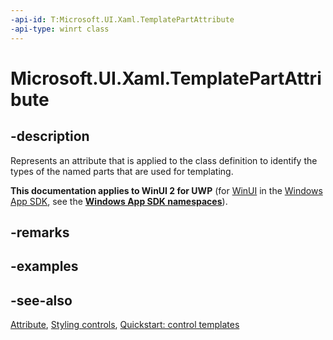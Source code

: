 ```yaml
---
-api-id: T:Microsoft.UI.Xaml.TemplatePartAttribute
-api-type: winrt class
---
```


<!-- Class syntax.
public class TemplatePartAttribute : System.Attribute
-->

# Microsoft.UI.Xaml.TemplatePartAttribute

## -description
Represents an attribute that is applied to the class definition to identify the types of the named parts that are used for templating.

**This documentation applies to WinUI 2 for UWP** (for [WinUI](/windows/apps/winui/winui3/) in the [Windows App SDK](/windows/apps/windows-app-sdk/), see the **[Windows App SDK namespaces](/windows/windows-app-sdk/api/winrt/)**).

## -remarks

## -examples

## -see-also
[Attribute](/dotnet/api/system.attribute?view=dotnet-uwp-10.0&preserve-view=true), [Styling controls](/windows/uwp/controls-and-patterns/styling-controls), [Quickstart: control templates](/previous-versions/windows/apps/hh465374(v=win.10))
